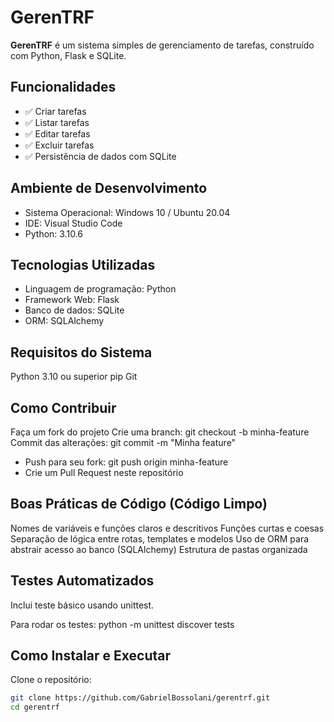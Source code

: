 # GerenTRF

**GerenTRF** é um sistema simples de gerenciamento de tarefas, construído com Python, Flask e SQLite.

## Funcionalidades
- ✅ Criar tarefas
- ✅ Listar tarefas
- ✅ Editar tarefas
- ✅ Excluir tarefas
- ✅ Persistência de dados com SQLite

## Ambiente de Desenvolvimento
- Sistema Operacional: Windows 10 / Ubuntu 20.04
- IDE: Visual Studio Code
- Python: 3.10.6

## Tecnologias Utilizadas
- Linguagem de programação: Python
- Framework Web: Flask
- Banco de dados: SQLite
- ORM: SQLAlchemy

## Requisitos do Sistema
Python 3.10 ou superior
pip
Git

## Como Contribuir
Faça um fork do projeto
Crie uma branch: git checkout -b minha-feature
Commit das alterações: git commit -m "Minha feature"
* Push para seu fork: git push origin minha-feature
* Crie um Pull Request neste repositório

## Boas Práticas de Código (Código Limpo)
Nomes de variáveis e funções claros e descritivos
Funções curtas e coesas
Separação de lógica entre rotas, templates e modelos
Uso de ORM para abstrair acesso ao banco (SQLAlchemy)
Estrutura de pastas organizada

## Testes Automatizados
Inclui teste básico usando unittest.

Para rodar os testes:
python -m unittest discover tests

## Como Instalar e Executar 
Clone o repositório:
   ```bash
   git clone https://github.com/GabrielBossolani/gerentrf.git
   cd gerentrf
   

